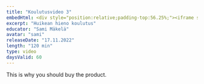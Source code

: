 ```yaml
---
title: "Koulutusvideo 3"
embedHtml: <div style="position:relative;padding-top:56.25%;"><iframe src="https://iframe.mediadelivery.net/embed/68181/5da02d69-628d-4835-95a9-8cc825aa17f6?autoplay=false&loop=false&muted=false&preload=true&responsive=true" loading="lazy" style="border:0;position:absolute;top:0;height:100%;width:100%;" allow="accelerometer;gyroscope;autoplay;encrypted-media;picture-in-picture;" allowfullscreen="true"></iframe></div>
excerpt: "Huikean hieno koulutus"
educator: "Sami Mäkelä"
avatar: "sami"
releaseDate: "17.11.2022"
length: "120 min"
type: video
daysValid: 60
---
```


This is why you should buy the product.
